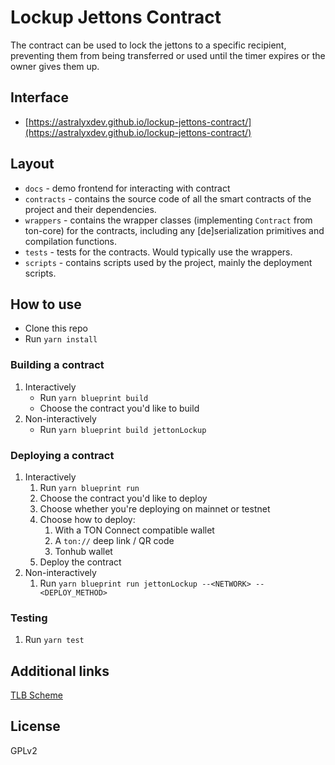 # Lockup Jettons Contract  
The contract can be used to lock the jettons to a specific recipient, preventing them from being transferred or used until the timer expires or the owner gives them up.

## Interface
- [https://astralyxdev.github.io/lockup-jettons-contract/](https://astralyxdev.github.io/lockup-jettons-contract/)

## Layout
-   `docs` - demo frontend for interacting with contract
-   `contracts` - contains the source code of all the smart contracts of the project and their dependencies.
-   `wrappers` - contains the wrapper classes (implementing `Contract` from ton-core) for the contracts, including any [de]serialization primitives and compilation functions.
-   `tests` - tests for the contracts. Would typically use the wrappers.
-   `scripts` - contains scripts used by the project, mainly the deployment scripts.   

## How to use
* Clone this repo
* Run `yarn install`

### Building a contract
1. Interactively
   * Run `yarn blueprint build`
   * Choose the contract you'd like to build
2. Non-interactively
    * Run `yarn blueprint build jettonLockup`

### Deploying a contract
1. Interactively
   1. Run `yarn blueprint run`
   2. Choose the contract you'd like to deploy
   3. Choose whether you're deploying on mainnet or testnet
   4. Choose how to deploy:
      1. With a TON Connect compatible wallet
      2. A `ton://` deep link / QR code
      3. Tonhub wallet
   5. Deploy the contract
2. Non-interactively
   1. Run `yarn blueprint run jettonLockup --<NETWORK> --<DEPLOY_METHOD>`

### Testing
1. Run `yarn test`


## Additional links
[TLB Scheme](https://github.com/astralyxdev/lockup-jettons-contract/blob/main/contracts/scheme.tlb)

## License
GPLv2
